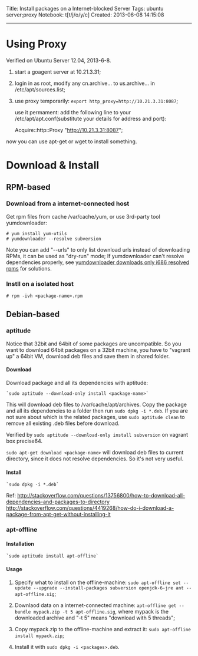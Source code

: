 Title: Install packages on a Internet-blocked Server
Tags: ubuntu server;proxy
Notebook: t[t/j/o/y/c]
Created: 2013-06-08 14:15:08

------

# Using Proxy

Verified on Ubuntu Server 12.04, 2013-6-8.

1. start a goagent server at 10.21.3.31;

1. login in as root, modify any cn.archive... to us.archive... in /etc/apt/sources.list;

1. use proxy temporarily: `export http_proxy=http://10.21.3.31:8087`; 

   use it permament: add the following line to your /etc/apt/apt.conf(substitute your details for address and port):

    Acquire::http::Proxy "http://10.21.3.31:8087";

now you can use apt-get or wget to install something.

# Download & Install

## RPM-based

### Download from a internet-connected host

Get rpm files from cache /var/cache/yum, or use 3rd-party tool yumdownloader:

    # yum install yum-utils
    # yumdownloader --resolve subversion

Note you can add "--urls" to only list download urls instead of downloading RPMs, it can be used as "dry-run" mode;
If yumdownloader can't resolve dependencies properly, see [yumdownloader downloads only i686 resolved rpms](http://errors.bz/Questions/yumdownloader-downloads-only-i686-resolved-rpms-153416.html) for solutions.

### Instll on a isolated host

    # rpm -ivh <package-name>.rpm

## Debian-based

### aptitude

Notice that 32bit and 64bit of some packages are uncompatible. So you want to download 64bit packages on a 32bit machine, you have to "vagrant up" a 64bit VM, download deb files and save them in shared folder.

#### Download

Download package and all its dependencies with aptitude:

    `sudo aptitude --download-only install <package-name>`

This will download deb files to /var/cache/apt/archives. Copy the package and all its dependencies to a folder then run `sudo dpkg -i *.deb`.
If you are not sure about which is the related packages, use `sudo aptitude clean` to remove all existing .deb files before download.

Verified by `sudo aptitude --download-only install subversion` on vagrant box precise64.

`sudo apt-get download <package-name>` will download deb files to current directory, since it does not resolve dependencies. So it's not very useful.

#### Install

    `sudo dpkg -i *.deb`

Ref:
http://stackoverflow.com/questions/13756800/how-to-download-all-dependencies-and-packages-to-directory
http://stackoverflow.com/questions/4419268/how-do-i-download-a-package-from-apt-get-without-installing-it

### apt-offline

#### Installation

    `sudo aptitude install apt-offline`

#### Usage

1. Specify what to install on the offline-machine: `sudo apt-offline set --update --upgrade --install-packages subversion openjdk-6-jre ant -- apt-offline.sig`;

1. Downlaod data on a internet-connected machine: `apt-offline get --bundle mypack.zip -t 5 apt-offline.sig`, where mypack is the downloaded archive and "-t  5" means "download with 5 threads";

1. Copy mypack.zip to the offline-machine and extract it: `sudo apt-offline install mypack.zip`;

1. Install it with `sudo dpkg -i <packages>.deb`.
